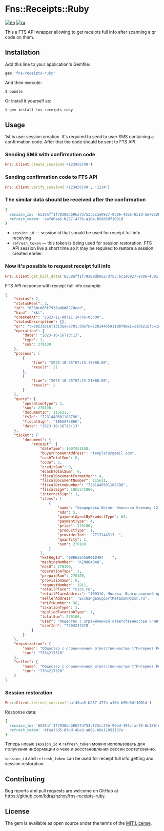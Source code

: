 # Fns::Receipts::Ruby
[![en](https://img.shields.io/badge/lang-en-red.svg)](https://github.com/bdrazhzhov/fns-receipts-ruby/blob/master/README.en.md) [![ru](https://img.shields.io/badge/lang-ru-blue.svg)](https://github.com/bdrazhzhov/fns-receipts-ruby/blob/master/README.md)

This a FTS API wrapper allowing to get receipts full info after scanning a qr code on them.

## Installation

Add this line to your application's Gemfile:

```ruby
gem 'fns-receipts-ruby'
```

And then execute:

```bash
$ bundle
```

Or install it yourself as:

```bash
$ gem install fns-receipts-ruby
```

## Usage

1st is user session creation. It's required to send to user SMS containing a confirmation code. After that the code should be sent to FTS API.

### Sending SMS with confirmation code

```ruby
Fns::Client.create_session('+123456789')
```

### Sending confirmation code to FTS API

```ruby
Fns::Client.verify_session('+123456789', '1234')
```

### The similar data should be received after the confirmation

```ruby
{
  session_id: '6538aff1f7938adb0627d753:bc1e0927-9c06-4301-851d-be705201ade2',
  refresh_token: 'aaf40aa5-b257-477b-a104-b99d0df1001d'
}
```

- `session_id` — session id that should be used for receipt full info receiving
- `refresh_token` — this token is being used for session restoration. FTS API session live a short time so it may be required to restore a session created earlier.

### Now it's possible to request receipt full info

```ruby
Fns::Client.get_bill_data('6538aff1f7938adb0627d753:bc1e0927-9c06-4301-851d-be705201ade2', 't=20231016T1313&s=2701.00&fn=7281440501188798&i=115621&fp=1865575866&n=1')
```

FTS API response with receipt full info example:

```json
{
    "status": 2,
    "statusReal": 2,
    "id": "6538c085f7938adb0627dedd",
    "kind": "kkt",
    "createdAt": "2023-11-09T11:14:46+03:00",
    "statusDescription": {},
    "qr": "t=20231016T1313&s=2701.00&fn=7281440501188798&i=115621&fp=1865575866&n=1",
    "operation": {
        "date": "2023-10-16T13:13",
        "type": 1,
        "sum": 270100
    },
    "process": [
        {
            "time": "2023-10-25T07:15:17+00:00",
            "result": 21
        },
        {
            "time": "2023-10-25T07:15:21+00:00",
            "result": 2
        }
    ],
    "query": {
        "operationType": 1,
        "sum": 270100,
        "documentId": 115621,
        "fsId": "7281440501188798",
        "fiscalSign": "1865575866",
        "date": "2023-10-16T13:13"
    },
    "ticket": {
        "document": {
            "receipt": {
                "dateTime": 1697451180,
                "buyerPhoneOrAddress": "templar8@gmail.com",
                "cashTotalSum": 0,
                "code": 3,
                "creditSum": 0,
                "ecashTotalSum": 0,
                "fiscalDocumentFormatVer": 4,
                "fiscalDocumentNumber": 115621,
                "fiscalDriveNumber": "7281440501188798",
                "fiscalSign": 1865575866,
                "internetSign": 1,
                "items": [
                    {
                        "name": "Овощерезка Borner Классика Germany 12 видов нарезки, 5 предметов: тёрка-измельчитель, 3 вставки, плододержатель, цвет: оранжевый",
                        "nds": 5,
                        "paymentAgentByProductType": 64,
                        "paymentType": 4,
                        "price": 270100,
                        "productType": 1,
                        "providerInn": "7717144513  ",
                        "quantity": 1,
                        "sum": 270100
                    }
                ],
                "kktRegId": "0006264659010484    ",
                "machineNumber": "KZN064348",
                "nds0": 270100,
                "operationType": 1,
                "prepaidSum": 270100,
                "provisionSum": 0,
                "requestNumber": 1911,
                "retailPlace": "ozon.ru",
                "retailPlaceAddress": "109316, Москва, Волгоградский проспект, 42, к 9",
                "sellerAddress": "ExchangeSupportMetazon@ozon.ru",
                "shiftNumber": 38,
                "taxationType": 1,
                "appliedTaxationType": 1,
                "totalSum": 270100,
                "user": "Общество с ограниченной ответственностью \"Интернет Решения\"",
                "userInn": "7704217370  "
            }
        }
    },
    "organization": {
        "name": "Общество с ограниченной ответственностью \"Интернет Решения\"",
        "inn": "7704217370"
    },
    "seller": {
        "name": "Общество с ограниченной ответственностью \"Интернет Решения\"",
        "inn": "7704217370"
    }
}
```

### Session restoration

```ruby
Fns::Client.refresh_session('aaf40aa5-b257-477b-a104-b99d0df1001d')
```

Response data:

```ruby
{
  session_id: '6538aff1f7938adb0627d753:f23cc29b-96bd-495c-ac76-6c186feb5342',
  refresh_token: '4fea35d5-07dd-4be9-a662-08e12053137a'
}
```

Теперь новые `session_id` и `refresh_token` можно использовать для получения информации о чеке и восстановления сессии соотетсвенно.

`session_id` and `refresh_token` can be used for receipt full info getting and session restoration.

## Contributing

Bug reports and pull requests are welcome on GitHub at https://github.com/bdrazhzhov/fns-receipts-ruby.

## License

The gem is available as open source under the terms of the [MIT License](https://opensource.org/licenses/MIT).
